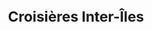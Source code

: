---
title: "Croisières Inter-Îles"
url: /saint-martin-de-re/croisieres-inter-iles/
shop: Reisebüro
---